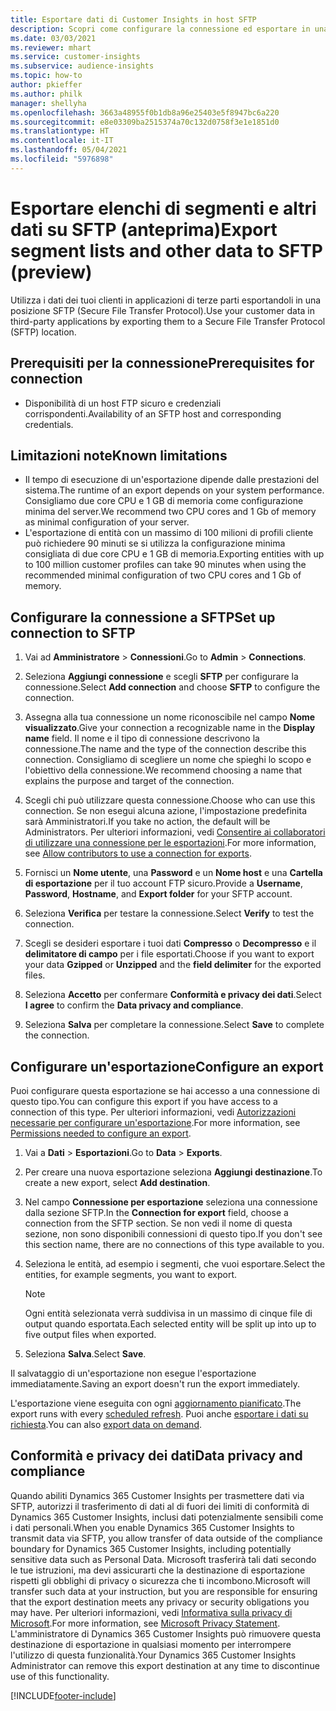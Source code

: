 ```yaml
---
title: Esportare dati di Customer Insights in host SFTP
description: Scopri come configurare la connessione ed esportare in una posizione SFTP.
ms.date: 03/03/2021
ms.reviewer: mhart
ms.service: customer-insights
ms.subservice: audience-insights
ms.topic: how-to
author: pkieffer
ms.author: philk
manager: shellyha
ms.openlocfilehash: 3663a48955f0b1db8a96e25403e5f8947bc6a220
ms.sourcegitcommit: e8e03309ba2515374a70c132d0758f3e1e1851d0
ms.translationtype: HT
ms.contentlocale: it-IT
ms.lasthandoff: 05/04/2021
ms.locfileid: "5976898"
---
```

# <a name="export-segment-lists-and-other-data-to-sftp-preview"></a><span data-ttu-id="ba6a8-103">Esportare elenchi di segmenti e altri dati su SFTP (anteprima)</span><span class="sxs-lookup"><span data-stu-id="ba6a8-103">Export segment lists and other data to SFTP (preview)</span></span>

<span data-ttu-id="ba6a8-104">Utilizza i dati dei tuoi clienti in applicazioni di terze parti esportandoli in una posizione SFTP (Secure File Transfer Protocol).</span><span class="sxs-lookup"><span data-stu-id="ba6a8-104">Use your customer data in third-party applications by exporting them to a Secure File Transfer Protocol (SFTP) location.</span></span>

## <a name="prerequisites-for-connection"></a><span data-ttu-id="ba6a8-105">Prerequisiti per la connessione</span><span class="sxs-lookup"><span data-stu-id="ba6a8-105">Prerequisites for connection</span></span>

- <span data-ttu-id="ba6a8-106">Disponibilità di un host FTP sicuro e credenziali corrispondenti.</span><span class="sxs-lookup"><span data-stu-id="ba6a8-106">Availability of an SFTP host and corresponding credentials.</span></span>

## <a name="known-limitations"></a><span data-ttu-id="ba6a8-107">Limitazioni note</span><span class="sxs-lookup"><span data-stu-id="ba6a8-107">Known limitations</span></span>

- <span data-ttu-id="ba6a8-108">Il tempo di esecuzione di un'esportazione dipende dalle prestazioni del sistema.</span><span class="sxs-lookup"><span data-stu-id="ba6a8-108">The runtime of an export depends on your system performance.</span></span> <span data-ttu-id="ba6a8-109">Consigliamo due core CPU e 1 GB di memoria come configurazione minima del server.</span><span class="sxs-lookup"><span data-stu-id="ba6a8-109">We recommend two CPU cores and 1 Gb of memory as minimal configuration of your server.</span></span> 
- <span data-ttu-id="ba6a8-110">L'esportazione di entità con un massimo di 100 milioni di profili cliente può richiedere 90 minuti se si utilizza la configurazione minima consigliata di due core CPU e 1 GB di memoria.</span><span class="sxs-lookup"><span data-stu-id="ba6a8-110">Exporting entities with up to 100 million customer profiles can take 90 minutes when using the recommended minimal configuration of two CPU cores and 1 Gb of memory.</span></span> 

## <a name="set-up-connection-to-sftp"></a><span data-ttu-id="ba6a8-111">Configurare la connessione a SFTP</span><span class="sxs-lookup"><span data-stu-id="ba6a8-111">Set up connection to SFTP</span></span>

1. <span data-ttu-id="ba6a8-112">Vai ad **Amministratore** > **Connessioni**.</span><span class="sxs-lookup"><span data-stu-id="ba6a8-112">Go to **Admin** > **Connections**.</span></span>

1. <span data-ttu-id="ba6a8-113">Seleziona **Aggiungi connessione** e scegli **SFTP** per configurare la connessione.</span><span class="sxs-lookup"><span data-stu-id="ba6a8-113">Select **Add connection** and choose **SFTP** to configure the connection.</span></span>

1. <span data-ttu-id="ba6a8-114">Assegna alla tua connessione un nome riconoscibile nel campo **Nome visualizzato**.</span><span class="sxs-lookup"><span data-stu-id="ba6a8-114">Give your connection a recognizable name in the **Display name** field.</span></span> <span data-ttu-id="ba6a8-115">Il nome e il tipo di connessione descrivono la connessione.</span><span class="sxs-lookup"><span data-stu-id="ba6a8-115">The name and the type of the connection describe this connection.</span></span> <span data-ttu-id="ba6a8-116">Consigliamo di scegliere un nome che spieghi lo scopo e l'obiettivo della connessione.</span><span class="sxs-lookup"><span data-stu-id="ba6a8-116">We recommend choosing a name that explains the purpose and target of the connection.</span></span>

1. <span data-ttu-id="ba6a8-117">Scegli chi può utilizzare questa connessione.</span><span class="sxs-lookup"><span data-stu-id="ba6a8-117">Choose who can use this connection.</span></span> <span data-ttu-id="ba6a8-118">Se non esegui alcuna azione, l'impostazione predefinita sarà Amministratori.</span><span class="sxs-lookup"><span data-stu-id="ba6a8-118">If you take no action, the default will be Administrators.</span></span> <span data-ttu-id="ba6a8-119">Per ulteriori informazioni, vedi [Consentire ai collaboratori di utilizzare una connessione per le esportazioni](connections.md#allow-contributors-to-use-a-connection-for-exports).</span><span class="sxs-lookup"><span data-stu-id="ba6a8-119">For more information, see [Allow contributors to use a connection for exports](connections.md#allow-contributors-to-use-a-connection-for-exports).</span></span>

1. <span data-ttu-id="ba6a8-120">Fornisci un **Nome utente**, una **Password** e un **Nome host** e una **Cartella di esportazione** per il tuo account FTP sicuro.</span><span class="sxs-lookup"><span data-stu-id="ba6a8-120">Provide a **Username**, **Password**, **Hostname**, and **Export folder** for your SFTP account.</span></span>

1. <span data-ttu-id="ba6a8-121">Seleziona **Verifica** per testare la connessione.</span><span class="sxs-lookup"><span data-stu-id="ba6a8-121">Select **Verify** to test the connection.</span></span>

1. <span data-ttu-id="ba6a8-122">Scegli se desideri esportare i tuoi dati **Compresso** o **Decompresso** e il **delimitatore di campo** per i file esportati.</span><span class="sxs-lookup"><span data-stu-id="ba6a8-122">Choose if you want to export your data **Gzipped** or **Unzipped** and the **field delimiter** for the exported files.</span></span>

1. <span data-ttu-id="ba6a8-123">Seleziona **Accetto** per confermare **Conformità e privacy dei dati**.</span><span class="sxs-lookup"><span data-stu-id="ba6a8-123">Select **I agree** to confirm the **Data privacy and compliance**.</span></span>

1. <span data-ttu-id="ba6a8-124">Seleziona **Salva** per completare la connessione.</span><span class="sxs-lookup"><span data-stu-id="ba6a8-124">Select **Save** to complete the connection.</span></span>

## <a name="configure-an-export"></a><span data-ttu-id="ba6a8-125">Configurare un'esportazione</span><span class="sxs-lookup"><span data-stu-id="ba6a8-125">Configure an export</span></span>

<span data-ttu-id="ba6a8-126">Puoi configurare questa esportazione se hai accesso a una connessione di questo tipo.</span><span class="sxs-lookup"><span data-stu-id="ba6a8-126">You can configure this export if you have access to a connection of this type.</span></span> <span data-ttu-id="ba6a8-127">Per ulteriori informazioni, vedi [Autorizzazioni necessarie per configurare un'esportazione](export-destinations.md#set-up-a-new-export).</span><span class="sxs-lookup"><span data-stu-id="ba6a8-127">For more information, see [Permissions needed to configure an export](export-destinations.md#set-up-a-new-export).</span></span>

1. <span data-ttu-id="ba6a8-128">Vai a **Dati** > **Esportazioni**.</span><span class="sxs-lookup"><span data-stu-id="ba6a8-128">Go to **Data** > **Exports**.</span></span>

1. <span data-ttu-id="ba6a8-129">Per creare una nuova esportazione seleziona **Aggiungi destinazione**.</span><span class="sxs-lookup"><span data-stu-id="ba6a8-129">To create a new export, select **Add destination**.</span></span>

1. <span data-ttu-id="ba6a8-130">Nel campo **Connessione per esportazione** seleziona una connessione dalla sezione SFTP.</span><span class="sxs-lookup"><span data-stu-id="ba6a8-130">In the **Connection for export** field, choose a connection from the SFTP section.</span></span> <span data-ttu-id="ba6a8-131">Se non vedi il nome di questa sezione, non sono disponibili connessioni di questo tipo.</span><span class="sxs-lookup"><span data-stu-id="ba6a8-131">If you don't see this section name, there are no connections of this type available to you.</span></span>

1. <span data-ttu-id="ba6a8-132">Seleziona le entità, ad esempio i segmenti, che vuoi esportare.</span><span class="sxs-lookup"><span data-stu-id="ba6a8-132">Select the entities, for example segments, you want to export.</span></span>

   > [!NOTE]
   > <span data-ttu-id="ba6a8-133">Ogni entità selezionata verrà suddivisa in un massimo di cinque file di output quando esportata.</span><span class="sxs-lookup"><span data-stu-id="ba6a8-133">Each selected entity will be split up into up to five output files when exported.</span></span> 

1. <span data-ttu-id="ba6a8-134">Seleziona **Salva**.</span><span class="sxs-lookup"><span data-stu-id="ba6a8-134">Select **Save**.</span></span>

<span data-ttu-id="ba6a8-135">Il salvataggio di un'esportazione non esegue l'esportazione immediatamente.</span><span class="sxs-lookup"><span data-stu-id="ba6a8-135">Saving an export doesn't run the export immediately.</span></span>

<span data-ttu-id="ba6a8-136">L'esportazione viene eseguita con ogni [aggiornamento pianificato](system.md#schedule-tab).</span><span class="sxs-lookup"><span data-stu-id="ba6a8-136">The export runs with every [scheduled refresh](system.md#schedule-tab).</span></span> <span data-ttu-id="ba6a8-137">Puoi anche [esportare i dati su richiesta](export-destinations.md#run-exports-on-demand).</span><span class="sxs-lookup"><span data-stu-id="ba6a8-137">You can also [export data on demand](export-destinations.md#run-exports-on-demand).</span></span> 

## <a name="data-privacy-and-compliance"></a><span data-ttu-id="ba6a8-138">Conformità e privacy dei dati</span><span class="sxs-lookup"><span data-stu-id="ba6a8-138">Data privacy and compliance</span></span>

<span data-ttu-id="ba6a8-139">Quando abiliti Dynamics 365 Customer Insights per trasmettere dati via SFTP, autorizzi il trasferimento di dati al di fuori dei limiti di conformità di Dynamics 365 Customer Insights, inclusi dati potenzialmente sensibili come i dati personali.</span><span class="sxs-lookup"><span data-stu-id="ba6a8-139">When you enable Dynamics 365 Customer Insights to transmit data via SFTP, you allow transfer of data outside of the compliance boundary for Dynamics 365 Customer Insights, including potentially sensitive data such as Personal Data.</span></span> <span data-ttu-id="ba6a8-140">Microsoft trasferirà tali dati secondo le tue istruzioni, ma devi assicurarti che la destinazione di esportazione rispetti gli obblighi di privacy o sicurezza che ti incombono.</span><span class="sxs-lookup"><span data-stu-id="ba6a8-140">Microsoft will transfer such data at your instruction, but you are responsible for ensuring that the export destination meets any privacy or security obligations you may have.</span></span> <span data-ttu-id="ba6a8-141">Per ulteriori informazioni, vedi [Informativa sulla privacy di Microsoft](https://go.microsoft.com/fwlink/?linkid=396732).</span><span class="sxs-lookup"><span data-stu-id="ba6a8-141">For more information, see [Microsoft Privacy Statement](https://go.microsoft.com/fwlink/?linkid=396732).</span></span>
<span data-ttu-id="ba6a8-142">L'amministratore di Dynamics 365 Customer Insights può rimuovere questa destinazione di esportazione in qualsiasi momento per interrompere l'utilizzo di questa funzionalità.</span><span class="sxs-lookup"><span data-stu-id="ba6a8-142">Your Dynamics 365 Customer Insights Administrator can remove this export destination at any time to discontinue use of this functionality.</span></span>

[!INCLUDE[footer-include](../includes/footer-banner.md)]
